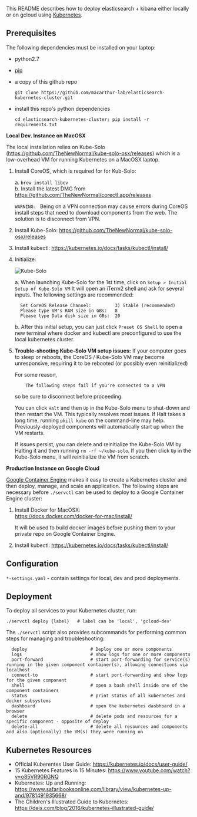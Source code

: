 This README describes how to deploy elasticsearch + kibana either locally or on gcloud using [Kubernetes](https://kubernetes.io/).

Prerequisites
-------------

The following dependencies must be installed on your laptop:

* python2.7
* [pip](https://pip.pypa.io/en/stable/installing/#installing-with-get-pip-py)
* a copy of this github repo

      git clone https://github.com/macarthur-lab/elasticsearch-kubernetes-cluster.git 

* install this repo's python dependencies  
  
      cd elasticsearch-kubernetes-cluster; pip install -r requirements.txt


**Local Dev. Instance on MacOSX**

The local installation relies on Kube-Solo (https://github.com/TheNewNormal/kube-solo-osx/releases) which is a low-overhead VM for running Kubernetes on a MacOSX laptop.

1. Install CoreOS, which is required for for Kub-Solo:

   a. `brew install libev`  
   b. Install the latest DMG from https://github.com/TheNewNormal/corectl.app/releases

   `WARNING: ` Being on a VPN connection may cause errors during CoreOS install steps that need to download components from the web.
   The solution is to disconnect from VPN.

2. Install Kube-Solo: https://github.com/TheNewNormal/kube-solo-osx/releases

3. Install kubectl: https://kubernetes.io/docs/tasks/kubectl/install/

4. Initialize:

   ![Kube-Solo](https://raw.githubusercontent.com/TheNewNormal/kube-solo-osx/master/kube-solo-osx.png "Kubernetes-Solo")

   a. When launching Kube-Solo for the 1st time, click on `Setup > Initial Setup of Kube-Solo VM`
      It will open an iTerm2 shell and ask for several inputs. The following settings are recommended:

         Set CoreOS Release Channel:         3) Stable (recommended)
         Please type VM's RAM size in GBs:   8
         Please type Data disk size in GBs:  20
 
   b. After this initial setup, you can just click `Preset OS Shell` to open a new terminal where docker and kubectl are preconfigured to use the local kubernetes cluster. 


5.  **Trouble-shooting Kube-Solo VM setup issues:** If your computer goes to sleep or reboots, the CoreOS / Kube-Solo VM may become unresponsive, requiring it to be rebooted (or possibly even reinitialized)

    For some reason,

            The following steps fail if you're connected to a VPN

    so be sure to disconnect before proceeding.

    You can click `Halt` and then `Up` in the Kube-Solo menu to shut-down and then restart the VM.
    This typically resolves most issues. If Halt takes a long time, running `pkill kube` on the command-line may help.
    Previously-deployed components will automatically start up when the VM restarts.

    If issues persist, you can delete and reinitialize the Kube-Solo VM by Halting it and then running `rm -rf ~/kube-solo`.
    If you then click `Up` in the Kube-Solo menu, it will reinitialize the VM from scratch.


**Production Instance on Google Cloud**

[Google Container Engine](https://cloud.google.com/container-engine/docs/) makes it easy to create a Kubernetes cluster and then deploy, manage, and scale an application. The following steps are necessary before `./servctl` can be used to deploy to a Google Container Engine cluster:

1. Install Docker for MacOSX:  
   https://docs.docker.com/docker-for-mac/install/

   It will be used to build docker images before pushing them to your private repo on Google Container Engine.

2. Install kubectl: https://kubernetes.io/docs/tasks/kubectl/install/


Configuration
-------------

`*-settings.yaml` - contain settings for local, dev and prod deployments.

Deployment
----------

To deploy all services to your Kubernetes cluster, run:

    ./servctl deploy {label}   # label can be 'local', 'gcloud-dev'


The `./servctl` script also provides subcommands for performing common steps for managing and troubleshooting:
         
      deploy                        # Deploy one or more components
      logs                          # show logs for one or more components
      port-forward                  # start port-forwarding for service(s) running in the given component container(s), allowing connections via localhost
      connect-to                    # start port-forwarding and show logs for the given component
      shell                         # open a bash shell inside one of the component containers
      status                        # print status of all kubernetes and docker subsystems
      dashboard                     # open the kubernetes dasbhoard in a browser
      delete                        # delete pods and resources for a specific component - opposite of deploy
      delete-all                    # delete all resources and components and also (optionally) the VM(s) they were running on


Kubernetes Resources
--------------------

- Official Kuberentes User Guide:  https://kubernetes.io/docs/user-guide/
- 15 Kubernetes Features in 15 Minutes: https://www.youtube.com/watch?v=o85VR90RGNQ
- Kubernetes: Up and Running: https://www.safaribooksonline.com/library/view/kubernetes-up-and/9781491935668/
- The Children's Illustrated Guide to Kubernetes: https://deis.com/blog/2016/kubernetes-illustrated-guide/

